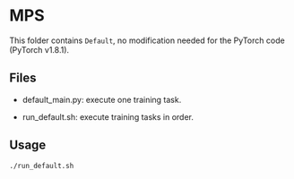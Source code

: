 # MPS

This folder contains `Default`, no modification needed for the PyTorch code (PyTorch v1.8.1).

## Files

- default\_main.py: execute one training task.

- run\_default.sh: execute training tasks in order. 

## Usage

```
./run_default.sh
```
